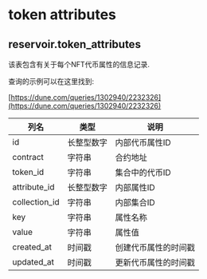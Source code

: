 # token attributes

## **reservoir.token\_attributes**

该表包含有关于每个NFT代币属性的信息记录.

查询的示例可以在这里找到:

[https://dune.com/queries/1302940/2232326](https://dune.com/queries/1302940/2232326)

| **列名** | **类型**  | **说明**                           |
|-----------------|-----------|-------------------------------------------|
| id              | 长整型数字    | 内部代币属性ID              |
| contract        | 字符串    | 合约地址                          |
| token\_id       | 字符串    | 集合中的代币ID         |
| attribute\_id   | 长整型数字    | 内部属性ID                   |
| collection\_id  | 字符串    | 内部集合ID                   |
| key             | 字符串    | 属性名称                            |
| value           | 字符串    | 属性值                           |
| created\_at     | 时间戳 | 创建代币属性的时间戳 |
| updated\_at     | 时间戳 | 更新代币属性的时间戳 |                                                               |
